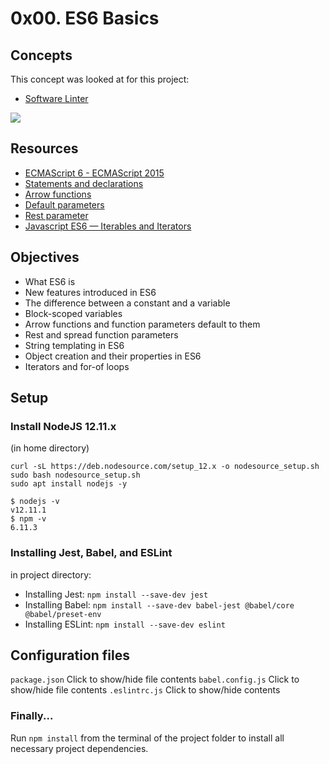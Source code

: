 # 0x00. ES6 Basics
## Concepts
This concept was looked at for this project:
* [Software Linter](https://intranet.alxswe.com/concepts/542)

![](https://s3.amazonaws.com/alx-intranet.hbtn.io/uploads/medias/2019/12/08806026ef621f900121.png?X-Amz-Algorithm=AWS4-HMAC-SHA256&X-Amz-Credential=AKIARDDGGGOUSBVO6H7D%2F20230214%2Fus-east-1%2Fs3%2Faws4_request&X-Amz-Date=20230214T054129Z&X-Amz-Expires=86400&X-Amz-SignedHeaders=host&X-Amz-Signature=c1c5406d6c0881453984c0320394bd7fda34b057975860b3ceded9c34aac689b)

## Resources
* [ECMAScript 6 - ECMAScript 2015](https://www.w3schools.com/js/js_es6.asp)
* [Statements and declarations](https://developer.mozilla.org/en-US/docs/Web/JavaScript/Reference/Statements)
* [Arrow functions](https://developer.mozilla.org/en-US/docs/Web/JavaScript/Reference/Functions/Arrow_functions)
* [Default parameters](https://developer.mozilla.org/en-US/docs/Web/JavaScript/Reference/Functions/Default_parameters)
* [Rest parameter](https://developer.mozilla.org/en-US/docs/Web/JavaScript/Reference/Functions/rest_parameters)
* [Javascript ES6 — Iterables and Iterators](https://towardsdatascience.com/javascript-es6-iterables-and-iterators-de18b54f4d4?gi=6ab07602cee1)

## Objectives
- What ES6 is
- New features introduced in ES6
- The difference between a constant and a variable
- Block-scoped variables
- Arrow functions and function parameters default to them
- Rest and spread function parameters
- String templating in ES6
- Object creation and their properties in ES6
- Iterators and for-of loops

## Setup
### Install NodeJS 12.11.x
(in home directory)
```
curl -sL https://deb.nodesource.com/setup_12.x -o nodesource_setup.sh
sudo bash nodesource_setup.sh
sudo apt install nodejs -y
```
```
$ nodejs -v
v12.11.1
$ npm -v
6.11.3
```
### Installing Jest, Babel, and ESLint
in project directory:
* Installing Jest: `npm install --save-dev jest`
* Installing Babel: `npm install --save-dev babel-jest @babel/core @babel/preset-env`
* Installing ESLint: `npm install --save-dev eslint`
## Configuration files
`package.json`
Click to show/hide file contents
`babel.config.js`
Click to show/hide file contents
`.eslintrc.js`
Click to show/hide contents
### Finally...
Run `npm install` from the terminal of the project folder to install all necessary project dependencies.
